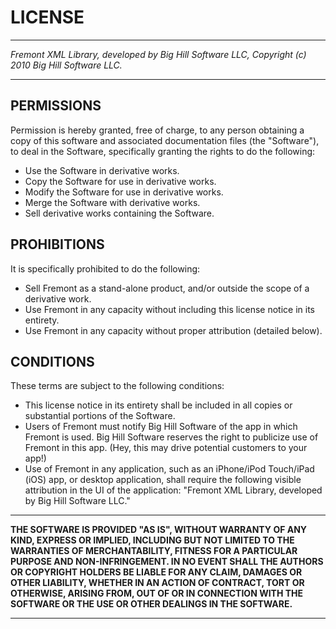 # LICENSE

***

*Fremont XML Library, developed by Big Hill Software LLC, Copyright (c) 2010 Big Hill Software LLC.*

***

## PERMISSIONS
Permission is hereby granted, free of charge, to any person obtaining a copy of this software and associated documentation files (the "Software"), to deal in the Software, specifically granting the rights to do the following: 

* Use the Software in derivative works.
* Copy the Software for use in derivative works.
* Modify the Software for use in derivative works.
* Merge the Software with derivative works.
* Sell derivative works containing the Software. 

## PROHIBITIONS
It is specifically prohibited to do the following: 

* Sell Fremont as a stand-alone product, and/or outside the scope of a derivative work. 
* Use Fremont in any capacity without including this license notice in its entirety.
* Use Fremont in any capacity without proper attribution (detailed below).

## CONDITIONS
These terms are subject to the following conditions:

* This license notice in its entirety shall be included in all copies or substantial portions of the Software.
* Users of Fremont must notify Big Hill Software of the app in which Fremont is used. Big Hill Software reserves the right to publicize use of Fremont in this app. (Hey, this may drive potential customers to your app!)
* Use of Fremont in any application, such as an iPhone/iPod Touch/iPad (iOS) app, or desktop application, shall require the following visible attribution in the UI of the application: "Fremont XML Library, developed by Big Hill Software LLC."

***

**THE SOFTWARE IS PROVIDED "AS IS", WITHOUT WARRANTY OF ANY KIND, EXPRESS OR IMPLIED, INCLUDING BUT NOT LIMITED TO THE WARRANTIES OF MERCHANTABILITY, FITNESS FOR A PARTICULAR PURPOSE AND NON-INFRINGEMENT. IN NO EVENT SHALL THE AUTHORS OR COPYRIGHT HOLDERS BE LIABLE FOR ANY CLAIM, DAMAGES OR OTHER LIABILITY, WHETHER IN AN ACTION OF CONTRACT, TORT OR OTHERWISE, ARISING FROM, OUT OF OR IN CONNECTION WITH THE SOFTWARE OR THE USE OR OTHER DEALINGS IN THE SOFTWARE.**

***

